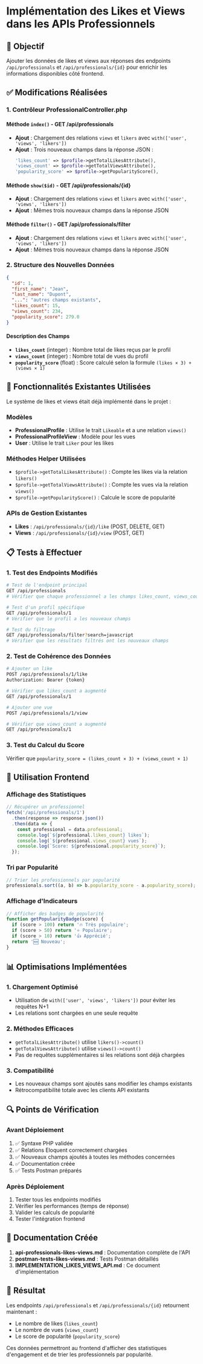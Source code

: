# Implémentation des Likes et Views dans les APIs Professionnels

## 🎯 Objectif

Ajouter les données de likes et views aux réponses des endpoints `/api/professionals` et `/api/professionals/{id}` pour enrichir les informations disponibles côté frontend.

## ✅ Modifications Réalisées

### 1. Contrôleur ProfessionalController.php

#### Méthode `index()` - GET /api/professionals
- **Ajout** : Chargement des relations `views` et `likers` avec `with(['user', 'views', 'likers'])`
- **Ajout** : Trois nouveaux champs dans la réponse JSON :
  ```php
  'likes_count' => $profile->getTotalLikesAttribute(),
  'views_count' => $profile->getTotalViewsAttribute(),
  'popularity_score' => $profile->getPopularityScore(),
  ```

#### Méthode `show($id)` - GET /api/professionals/{id}
- **Ajout** : Chargement des relations `views` et `likers` avec `with(['user', 'views', 'likers'])`
- **Ajout** : Mêmes trois nouveaux champs dans la réponse JSON

#### Méthode `filter()` - GET /api/professionals/filter
- **Ajout** : Chargement des relations `views` et `likers` avec `with(['user', 'views', 'likers'])`
- **Ajout** : Mêmes trois nouveaux champs dans la réponse JSON

### 2. Structure des Nouvelles Données

```json
{
  "id": 1,
  "first_name": "Jean",
  "last_name": "Dupont",
  "...": "autres champs existants",
  "likes_count": 15,
  "views_count": 234,
  "popularity_score": 279.0
}
```

#### Description des Champs

- **`likes_count`** (integer) : Nombre total de likes reçus par le profil
- **`views_count`** (integer) : Nombre total de vues du profil
- **`popularity_score`** (float) : Score calculé selon la formule `(likes × 3) + (views × 1)`

## 🔧 Fonctionnalités Existantes Utilisées

Le système de likes et views était déjà implémenté dans le projet :

### Modèles
- **ProfessionalProfile** : Utilise le trait `Likeable` et a une relation `views()`
- **ProfessionalProfileView** : Modèle pour les vues
- **User** : Utilise le trait `Liker` pour les likes

### Méthodes Helper Utilisées
- `$profile->getTotalLikesAttribute()` : Compte les likes via la relation `likers()`
- `$profile->getTotalViewsAttribute()` : Compte les vues via la relation `views()`
- `$profile->getPopularityScore()` : Calcule le score de popularité

### APIs de Gestion Existantes
- **Likes** : `/api/professionals/{id}/like` (POST, DELETE, GET)
- **Views** : `/api/professionals/{id}/view` (POST, GET)

## 📋 Tests à Effectuer

### 1. Test des Endpoints Modifiés

```bash
# Test de l'endpoint principal
GET /api/professionals
# Vérifier que chaque professionnel a les champs likes_count, views_count, popularity_score

# Test d'un profil spécifique
GET /api/professionals/1
# Vérifier que le profil a les nouveaux champs

# Test du filtrage
GET /api/professionals/filter?search=javascript
# Vérifier que les résultats filtrés ont les nouveaux champs
```

### 2. Test de Cohérence des Données

```bash
# Ajouter un like
POST /api/professionals/1/like
Authorization: Bearer {token}

# Vérifier que likes_count a augmenté
GET /api/professionals/1

# Ajouter une vue
POST /api/professionals/1/view

# Vérifier que views_count a augmenté
GET /api/professionals/1
```

### 3. Test du Calcul du Score

Vérifier que `popularity_score = (likes_count × 3) + (views_count × 1)`

## 🚀 Utilisation Frontend

### Affichage des Statistiques
```javascript
// Récupérer un professionnel
fetch('/api/professionals/1')
  .then(response => response.json())
  .then(data => {
    const professional = data.professional;
    console.log(`${professional.likes_count} likes`);
    console.log(`${professional.views_count} vues`);
    console.log(`Score: ${professional.popularity_score}`);
  });
```

### Tri par Popularité
```javascript
// Trier les professionnels par popularité
professionals.sort((a, b) => b.popularity_score - a.popularity_score);
```

### Affichage d'Indicateurs
```javascript
// Afficher des badges de popularité
function getPopularityBadge(score) {
  if (score > 100) return '🔥 Très populaire';
  if (score > 50) return '⭐ Populaire';
  if (score > 10) return '👍 Apprécié';
  return '🆕 Nouveau';
}
```

## 📊 Optimisations Implémentées

### 1. Chargement Optimisé
- Utilisation de `with(['user', 'views', 'likers'])` pour éviter les requêtes N+1
- Les relations sont chargées en une seule requête

### 2. Méthodes Efficaces
- `getTotalLikesAttribute()` utilise `likers()->count()`
- `getTotalViewsAttribute()` utilise `views()->count()`
- Pas de requêtes supplémentaires si les relations sont déjà chargées

### 3. Compatibilité
- Les nouveaux champs sont ajoutés sans modifier les champs existants
- Rétrocompatibilité totale avec les clients API existants

## 🔍 Points de Vérification

### Avant Déploiement
1. ✅ Syntaxe PHP validée
2. ✅ Relations Eloquent correctement chargées
3. ✅ Nouveaux champs ajoutés à toutes les méthodes concernées
4. ✅ Documentation créée
5. ✅ Tests Postman préparés

### Après Déploiement
1. Tester tous les endpoints modifiés
2. Vérifier les performances (temps de réponse)
3. Valider les calculs de popularité
4. Tester l'intégration frontend

## 📝 Documentation Créée

1. **api-professionals-likes-views.md** : Documentation complète de l'API
2. **postman-tests-likes-views.md** : Tests Postman détaillés
3. **IMPLEMENTATION_LIKES_VIEWS_API.md** : Ce document d'implémentation

## 🎉 Résultat

Les endpoints `/api/professionals` et `/api/professionals/{id}` retournent maintenant :
- Le nombre de likes (`likes_count`)
- Le nombre de vues (`views_count`) 
- Le score de popularité (`popularity_score`)

Ces données permettront au frontend d'afficher des statistiques d'engagement et de trier les professionnels par popularité.
